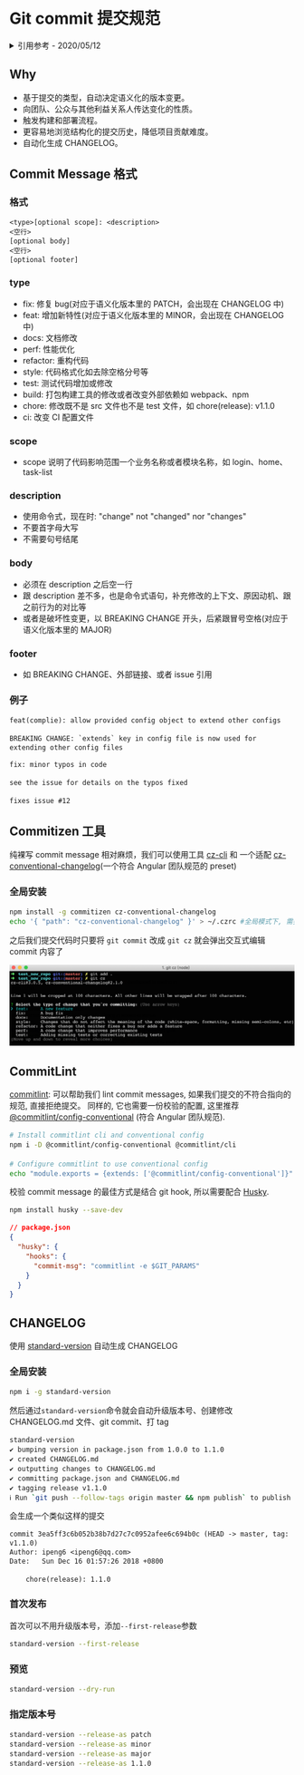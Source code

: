 # Git commit 提交规范

<details>
<summary>引用参考 - 2020/05/12</summary>

- [Conventional Commits](https://www.conventionalcommits.org/en/v1.0.0-beta.2/)
- [Angular Commit Guidelines](https://github.com/angular/angular.js/blob/master/CONTRIBUTING.md#commit)
- [cz-cli](https://github.com/commitizen/cz-cli)
- [cz-conventional-changelog](https://github.com/commitizen/cz-conventional-changelog)
- [standard-version](https://github.com/conventional-changelog/standard-version)
- [优雅的提交你的 Git Commit Message](https://zhuanlan.zhihu.com/p/34223150)

</details>

## Why

- 基于提交的类型，自动决定语义化的版本变更。
- 向团队、公众与其他利益关系人传达变化的性质。
- 触发构建和部署流程。
- 更容易地浏览结构化的提交历史，降低项目贡献难度。
- 自动化生成 CHANGELOG。

## Commit Message 格式

### 格式

```
<type>[optional scope]: <description>
<空行>
[optional body]
<空行>
[optional footer]
```

### type

- fix: 修复 bug(对应于语义化版本里的 PATCH，会出现在 CHANGELOG 中)
- feat: 增加新特性(对应于语义化版本里的 MINOR，会出现在 CHANGELOG 中)
- docs: 文档修改
- perf: 性能优化
- refactor: 重构代码
- style: 代码格式化如去除空格分号等
- test: 测试代码增加或修改
- build: 打包构建工具的修改或者改变外部依赖如 webpack、npm
- chore: 修改既不是 src 文件也不是 test 文件，如 chore(release): v1.1.0
- ci: 改变 CI 配置文件

### scope

- scope 说明了代码影响范围一个业务名称或者模块名称，如 login、home、task-list

### description

- 使用命令式，现在时: "change" not "changed" nor "changes"
- 不要首字母大写
- 不需要句号结尾

### body

- 必须在 description 之后空一行
- 跟 description 差不多，也是命令式语句，补充修改的上下文、原因动机、跟之前行为的对比等
- 或者是破坏性变更，以 BREAKING CHANGE 开头，后紧跟冒号空格(对应于语义化版本里的 MAJOR)

### footer

- 如 BREAKING CHANGE、外部链接、或者 issue 引用

### 例子

```
feat(complie): allow provided config object to extend other configs

BREAKING CHANGE: `extends` key in config file is now used for extending other config files
```

```
fix: minor typos in code

see the issue for details on the typos fixed

fixes issue #12
```

## Commitizen 工具

纯裸写 commit message 相对麻烦，我们可以使用工具 [cz-cli](https://github.com/commitizen/cz-cli) 和 一个适配 [cz-conventional-changelog](https://github.com/commitizen/cz-conventional-changelog)(一个符合 Angular 团队规范的 preset)

### 全局安装

```bash
npm install -g commitizen cz-conventional-changelog
echo '{ "path": "cz-conventional-changelog" }' > ~/.czrc #全局模式下, 需要 ~/.czrc 配置文件, 为 commitizen 指定 Adapter.
```

之后我们提交代码时只要将 `git commit` 改成 `git cz` 就会弹出交互式编辑 commit 内容了

![](img/gitcz.png)

## CommitLint

[commitlint](https://github.com/conventional-changelog/commitlint): 可以帮助我们 lint commit messages, 如果我们提交的不符合指向的规范, 直接拒绝提交。
同样的, 它也需要一份校验的配置, 这里推荐 [@commitlint/config-conventional](https://www.npmjs.com/package/@commitlint/config-conventional) (符合 Angular 团队规范).

```bash
# Install commitlint cli and conventional config
npm i -D @commitlint/config-conventional @commitlint/cli

# Configure commitlint to use conventional config
echo "module.exports = {extends: ['@commitlint/config-conventional']}" > commitlint.config.js
```

校验 commit message 的最佳方式是结合 git hook, 所以需要配合 [Husky](https://github.com/typicode/husky).

```bash
npm install husky --save-dev
```

```json
// package.json
{
  "husky": {
    "hooks": {
      "commit-msg": "commitlint -e $GIT_PARAMS"
    }
  }
}
```

## CHANGELOG

使用 [standard-version](https://github.com/conventional-changelog/standard-version) 自动生成 CHANGELOG

### 全局安装

```bash
npm i -g standard-version
```

然后通过`standard-version`命令就会自动升级版本号、创建修改 CHANGELOG.md 文件、git commit、打 tag

```bash
standard-version
✔ bumping version in package.json from 1.0.0 to 1.1.0
✔ created CHANGELOG.md
✔ outputting changes to CHANGELOG.md
✔ committing package.json and CHANGELOG.md
✔ tagging release v1.1.0
ℹ Run `git push --follow-tags origin master && npm publish` to publish
```

会生成一个类似这样的提交

```
commit 3ea5ff3c6b052b38b7d27c7c0952afee6c694b0c (HEAD -> master, tag: v1.1.0)
Author: ipeng6 <ipeng6@qq.com>
Date:   Sun Dec 16 01:57:26 2018 +0800

    chore(release): 1.1.0

```

### 首次发布

首次可以不用升级版本号，添加`--first-release`参数

```bash
standard-version --first-release
```

### 预览

```bash
standard-version --dry-run
```

### 指定版本号

```bash
standard-version --release-as patch
standard-version --release-as minor
standard-version --release-as major
standard-version --release-as 1.1.0
```
